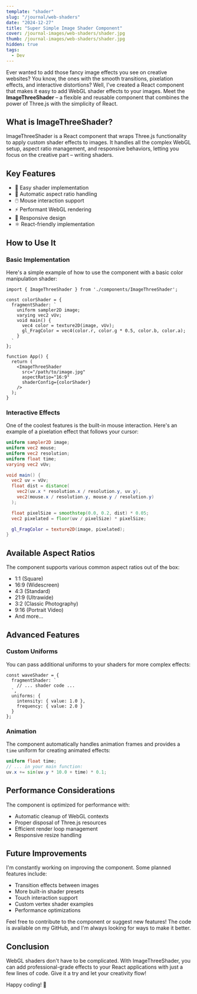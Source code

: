 ```yaml
---
template: "shader"
slug: "/journal/web-shaders"
date: "2024-12-27"
title: "Super Simple Image Shader Component"
cover: /journal-images/web-shaders/shader.jpg
thumb: /journal-images/web-shaders/shader.jpg
hidden: true
tags:
  - Dev
---
```


Ever wanted to add those fancy image effects you see on creative websites? You know, the ones with the smooth transitions, pixelation effects, and interactive distortions? Well, I've created a React component that makes it easy to add WebGL shader effects to your images. Meet the **ImageThreeShader** – a flexible and reusable component that combines the power of Three.js with the simplicity of React.

## What is ImageThreeShader?

ImageThreeShader is a React component that wraps Three.js functionality to apply custom shader effects to images. It handles all the complex WebGL setup, aspect ratio management, and responsive behaviors, letting you focus on the creative part – writing shaders.

## Key Features

- 🎨 Easy shader implementation
- 📐 Automatic aspect ratio handling
- 🖱️ Mouse interaction support
- ⚡ Performant WebGL rendering
- 📱 Responsive design
- ⚛️ React-friendly implementation

## How to Use It

### Basic Implementation

Here's a simple example of how to use the component with a basic color manipulation shader:

```tsx
import { ImageThreeShader } from './components/ImageThreeShader';

const colorShader = {
  fragmentShader: `
    uniform sampler2D image;
    varying vec2 vUv;
    void main() {
      vec4 color = texture2D(image, vUv);
      gl_FragColor = vec4(color.r, color.g * 0.5, color.b, color.a);
    }
  `
};

function App() {
  return (
    <ImageThreeShader
      src="/path/to/image.jpg"
      aspectRatio="16:9"
      shaderConfig={colorShader}
    />
  );
}
```

### Interactive Effects

One of the coolest features is the built-in mouse interaction. Here's an example of a pixelation effect that follows your cursor:

```glsl
uniform sampler2D image;
uniform vec2 mouse;
uniform vec2 resolution;
uniform float time;
varying vec2 vUv;

void main() {
  vec2 uv = vUv;
  float dist = distance(
    vec2(uv.x * resolution.x / resolution.y, uv.y),
    vec2(mouse.x / resolution.y, mouse.y / resolution.y)
  );

  float pixelSize = smoothstep(0.0, 0.2, dist) * 0.05;
  vec2 pixelated = floor(uv / pixelSize) * pixelSize;

  gl_FragColor = texture2D(image, pixelated);
}
```

## Available Aspect Ratios

The component supports various common aspect ratios out of the box:
- 1:1 (Square)
- 16:9 (Widescreen)
- 4:3 (Standard)
- 21:9 (Ultrawide)
- 3:2 (Classic Photography)
- 9:16 (Portrait Video)
- And more...

## Advanced Features

### Custom Uniforms

You can pass additional uniforms to your shaders for more complex effects:

```tsx
const waveShader = {
  fragmentShader: `
    // ... shader code ...
  `,
  uniforms: {
    intensity: { value: 1.0 },
    frequency: { value: 2.0 }
  }
};
```

### Animation

The component automatically handles animation frames and provides a `time` uniform for creating animated effects:

```glsl
uniform float time;
// ... in your main function:
uv.x += sin(uv.y * 10.0 + time) * 0.1;
```

## Performance Considerations

The component is optimized for performance with:
- Automatic cleanup of WebGL contexts
- Proper disposal of Three.js resources
- Efficient render loop management
- Responsive resize handling

## Future Improvements

I'm constantly working on improving the component. Some planned features include:
- Transition effects between images
- More built-in shader presets
- Touch interaction support
- Custom vertex shader examples
- Performance optimizations

Feel free to contribute to the component or suggest new features! The code is available on my GitHub, and I'm always looking for ways to make it better.

## Conclusion

WebGL shaders don't have to be complicated. With ImageThreeShader, you can add professional-grade effects to your React applications with just a few lines of code. Give it a try and let your creativity flow!

Happy coding! 🚀

